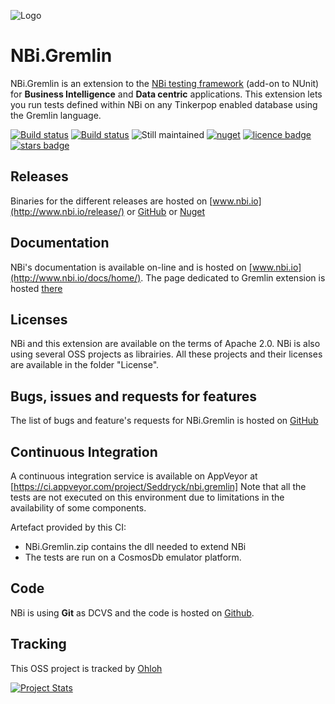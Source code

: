 ![Logo](https://github.com/Seddryck/nbi/raw/gh-pages/img/logo-2x.png)
# NBi.Gremlin #
NBi.Gremlin is an extension to the [NBi testing framework](http://www.nbi.io) (add-on to NUnit) for **Business Intelligence** and **Data centric** applications. This extension lets you run tests defined within NBi on any Tinkerpop enabled database using the Gremlin language.

[![Build status](https://img.shields.io/badge/website-nbi.io-fe762d.svg)](http://www.nbi.io)
[![Build status](https://ci.appveyor.com/api/projects/status/ifvoj0m9g4n1cxdm?svg=true)](https://ci.appveyor.com/project/Seddryck/nbi-gremlin)
![Still maintained](https://img.shields.io/maintenance/yes/2018.svg)
[![nuget](https://img.shields.io/nuget/v/NBi.Gremlin.svg)](https://www.nuget.org/packages?q=nbi)
[![licence badge](https://img.shields.io/badge/License-Apache%202.0-yellow.svg)](https://github.com/Seddryck/NBi.Gremlin/blob/master/LICENSE)
[![stars badge](https://img.shields.io/github/stars/Seddryck/NBi.Gremlin.svg)](https://github.com/Seddryck/NBi.Gremlin/stargazers)

## Releases ##
Binaries for the different releases are hosted on [www.nbi.io](http://www.nbi.io/release/) or [GitHub](https://github.com/Seddryck/NBi/releases) or [Nuget](https://www.nuget.org/packages/NBi.Gremlin)

## Documentation ##
NBi's documentation is available on-line and is hosted on [www.nbi.io](http://www.nbi.io/docs/home/). The page dedicated to Gremlin extension is hosted [there](http://www.nbi.io/extensions/gremlin/)

## Licenses ##
NBi and this extension are available on the terms of Apache 2.0. NBi is also using several OSS projects as librairies. All these projects and their licenses are available in the folder "License". 

## Bugs, issues and requests for features ##
The list of bugs and feature's requests for NBi.Gremlin is hosted on [GitHub](https://github.com/Seddryck/NBi.Gremlin/issues)

## Continuous Integration ##
A continuous integration service is available on AppVeyor at [https://ci.appveyor.com/project/Seddryck/nbi.gremlin]
Note that all the tests are not executed on this environment due to limitations in the availability of some components.

Artefact provided by this CI:

- NBi.Gremlin.zip contains the dll needed to extend NBi 
- The tests are run on a CosmosDb emulator platform.

## Code ##
NBi is using **Git** as DCVS and the code is hosted on [Github](https://github.com/Seddryck/NBi.Gremlin). 

## Tracking ##
This OSS project is tracked by [Ohloh](http://www.ohloh.net/p/nbi-gremlin)

[![Project Stats](https://www.ohloh.net/p/nbi-gremlin/widgets/project_thin_badge.gif)](https://www.ohloh.net/p/nbi-gremlin)